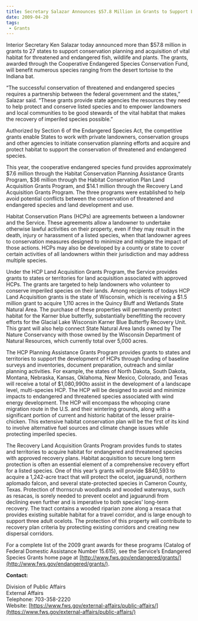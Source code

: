 ```yaml
---
title: Secretary Salazar Announces $57.8 Million in Grants to Support Land Acquisition and Conservation Planning for Endangered Species
date: 2009-04-20
tags:
 - Grants
---
```


Interior Secretary Ken Salazar today announced more than $57.8 million in grants to 27 states to support conservation planning and acquisition of vital habitat for threatened and endangered fish, wildlife and plants. The grants, awarded through the Cooperative Endangered Species Conservation Fund, will benefit numerous species ranging from the desert tortoise to the Indiana bat.

“The successful conservation of threatened and endangered species requires a partnership between the federal government and the states,” Salazar said. “These grants provide state agencies the resources they need to help protect and conserve listed species and to empower landowners and local communities to be good stewards of the vital habitat that makes the recovery of imperiled species possible.”

Authorized by Section 6 of the Endangered Species Act, the competitive grants enable States to work with private landowners, conservation groups and other agencies to initiate conservation planning efforts and acquire and protect habitat to support the conservation of threatened and endangered species.

This year, the cooperative endangered species fund provides approximately $7.6 million through the Habitat Conservation Planning Assistance Grants Program, $36 million through the Habitat Conservation Plan Land Acquisition Grants Program, and $14.1 million through the Recovery Land Acquisition Grants Program. The three programs were established to help avoid potential conflicts between the conservation of threatened and endangered species and land development and use.

Habitat Conservation Plans (HCPs) are agreements between a landowner and the Service. These agreements allow a landowner to undertake otherwise lawful activities on their property, even if they may result in the death, injury or harassment of a listed species, when that landowner agrees to conservation measures designed to minimize and mitigate the impact of those actions. HCPs may also be developed by a county or state to cover certain activities of all landowners within their jurisdiction and may address multiple species.

Under the HCP Land Acquisition Grants Program, the Service provides grants to states or territories for land acquisition associated with approved HCPs. The grants are targeted to help landowners who volunteer to conserve imperiled species on their lands. Among recipients of todays HCP Land Acquisition grants is the state of Wisconsin, which is receiving a $1.5 million grant to acquire 1,110 acres in the Quincy Bluff and Wetlands State Natural Area. The purchase of these properties will permanently protect habitat for the Karner blue butterfly, substantially benefitting the recovery efforts for the Glacial Lake Wisconsin Karner Blue Butterfly Recovery Unit. This grant will also help connect State Natural Area lands owned by The Nature Conservancy with those owned by the Wisconsin Department of Natural Resources, which currently total over 5,000 acres.

The HCP Planning Assistance Grants Program provides grants to states and territories to support the development of HCPs through funding of baseline surveys and inventories, document preparation, outreach and similar planning activities. For example, the states of North Dakota, South Dakota, Montana, Nebraska, Kansas, Oklahoma, New Mexico, Colorado, and Texas will receive a total of $1,080,990to assist in the development of a landscape level, multi-species HCP. The HCP will be designed to avoid and minimize impacts to endangered and threatened species associated with wind energy development. The HCP will encompass the whooping crane migration route in the U.S. and their wintering grounds, along with a significant portion of current and historic habitat of the lesser prairie-chicken. This extensive habitat conservation plan will be the first of its kind to involve alternative fuel sources and climate change issues while protecting imperiled species.

The Recovery Land Acquisition Grants Program provides funds to states and territories to acquire habitat for endangered and threatened species with approved recovery plans. Habitat acquisition to secure long term protection is often an essential element of a comprehensive recovery effort for a listed species. One of this year’s grants will provide $840,593 to acquire a 1,242-acre tract that will protect the ocelot, jaguarundi, northern aplomado falcon, and several state-protected species in Cameron County, Texas. Protection of thornscrub woodlands and wooded waterways, such as resacas, is sorely needed to prevent ocelot and jaguarundi from declining even further and is imperative to both species’ long-term recovery. The tract contains a wooded riparian zone along a resaca that provides existing suitable habitat for a travel corridor, and is large enough to support three adult ocelots. The protection of this property will contribute to recovery plan criteria by protecting existing corridors and creating new dispersal corridors.

For a complete list of the 2009 grant awards for these programs (Catalog of Federal Domestic Assistance Number 15.615), see the Service’s Endangered Species Grants home page at [http://www.fws.gov/endangered/grants/](http://www.fws.gov/endangered/grants/).

**Contact:**

Division of Public Affairs  
External Affairs  
Telephone: 703-358-2220  
Website: [https://www.fws.gov/external-affairs/public-affairs/](https://www.fws.gov/external-affairs/public-affairs/)
